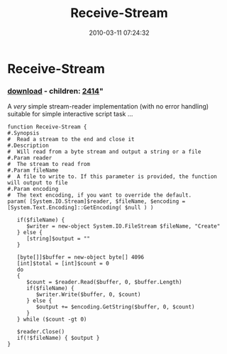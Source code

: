 ﻿---
pid:            1688
parent:         0
children:       2414
poster:         Joel Bennett
title:          Receive-Stream
date:           2010-03-11 07:24:32
format:         posh
---

# Receive-Stream

### [download](1688.ps1) - children: [2414](2414.md)"

A *very* simple stream-reader implementation (with no error handling) suitable for simple interactive script task ...

```posh
function Receive-Stream {
#.Synopsis
#  Read a stream to the end and close it
#.Description
#  Will read from a byte stream and output a string or a file
#.Param reader
#  The stream to read from
#.Param fileName
#  A file to write to. If this parameter is provided, the function will output to file
#.Param encoding
#  The text encoding, if you want to override the default.
param( [System.IO.Stream]$reader, $fileName, $encoding = [System.Text.Encoding]::GetEncoding( $null ) )
   
   if($fileName) {
      $writer = new-object System.IO.FileStream $fileName, "Create"
   } else {
      [string]$output = ""
   }
       
   [byte[]]$buffer = new-object byte[] 4096
   [int]$total = [int]$count = 0
   do
   {
      $count = $reader.Read($buffer, 0, $buffer.Length)
      if($fileName) {
         $writer.Write($buffer, 0, $count)
      } else {
         $output += $encoding.GetString($buffer, 0, $count)
      }
   } while ($count -gt 0)

   $reader.Close()
   if(!$fileName) { $output }
}

```

